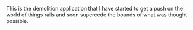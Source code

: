 This is the demolition application that I have started to get a push
on the world of things rails and soon supercede the bounds of what was thought
possible.